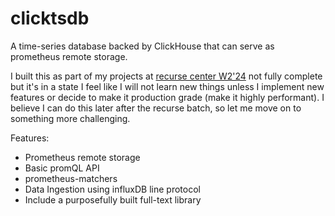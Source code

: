 # clicktsdb

A time-series database backed by ClickHouse that can serve as prometheus remote storage.

I built this as part of my projects at [recurse center W2'24](https://www.recurse.com/) not fully complete but it's in a state I feel like I will not learn new things unless I implement new features or decide to make it production grade (make it highly performant). I believe I can do this later after the recurse batch, so let me move on to something more challenging. 

Features:

- Prometheus remote storage
- Basic promQL API 
- prometheus-matchers
- Data Ingestion using influxDB line protocol
- Include a purposefully built full-text library
